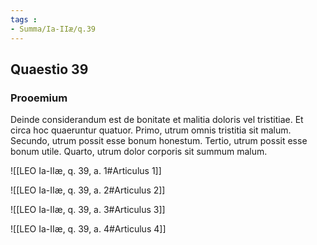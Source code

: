 ```yaml
---
tags : 
- Summa/Ia-IIæ/q.39
---
```


## Quaestio 39

### Prooemium

Deinde considerandum est de bonitate et malitia doloris vel tristitiae. Et circa hoc quaeruntur quatuor. Primo, utrum omnis tristitia sit malum. Secundo, utrum possit esse bonum honestum. Tertio, utrum possit esse bonum utile. Quarto, utrum dolor corporis sit summum malum.

![[LEO Ia-IIæ, q. 39, a. 1#Articulus 1]]

![[LEO Ia-IIæ, q. 39, a. 2#Articulus 2]]

![[LEO Ia-IIæ, q. 39, a. 3#Articulus 3]]

![[LEO Ia-IIæ, q. 39, a. 4#Articulus 4]]

